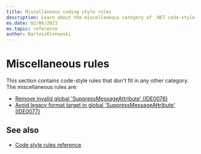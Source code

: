```yaml
---
title: Miscellaneous coding style rules
description: Learn about the miscellaneous category of .NET code-style rules.
ms.date: 02/06/2021
ms.topic: reference
author: BartoszKlonowski
---
```


# Miscellaneous rules

This section contains code-style rules that don't fit in any other category. The miscellaneous rules are:

- [Remove invalid global 'SuppressMessageAttribute' (IDE0076)](ide0076.md)
- [Avoid legacy format target in global 'SuppressMessageAttribute' (IDE0077)](ide0077.md)

## See also

- [Code style rules reference](index.md)
